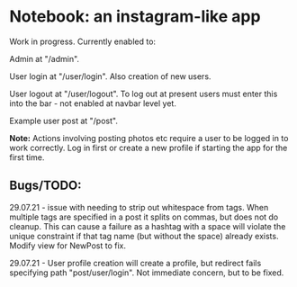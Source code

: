 # Notebook: an instagram-like app

Work in progress. Currently enabled to:

Admin at "/admin".

User login at "/user/login". Also creation of new users.

User logout at "/user/logout". To log out at present users must enter this into the bar - not enabled at navbar level yet.

Example user post at "/post".

**Note:** Actions involving posting photos etc require a user to be logged in to work correctly. Log in first or create a new profile if starting the app for the first time.

## Bugs/TODO:

29.07.21 - issue with needing to strip out whitespace from tags. When multiple tags are specified in a post it splits on commas, but does not do cleanup. This can cause a failure as a hashtag with a space will violate the unique constraint if that tag name (but without the space) already exists. Modify view for NewPost to fix.

29.07.21 - User profile creation will create a profile, but redirect fails specifying path "post/user/login". Not immediate concern, but to be fixed.